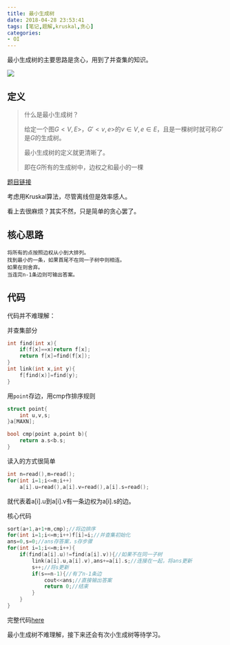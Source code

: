 ```yaml
---
title: 最小生成树
date: 2018-04-28 23:53:41
tags: [笔记,题解,kruskal,贪心]
categories:
- OI   
---
```






最小生成树的主要思路是贪心，用到了并查集的知识。

<!--more-->

![](/img/4.jpg)

## 定义



> 什么是最小生成树？
>
> 给定一个图$G<V,E>$，$G'<v,e>$的$v\in V,e\in E$，且是一棵树时就可称$G'$是$G$的生成树。
>
> 最小生成树的定义就更清晰了。
>
> 即在$G$所有的生成树中，边权之和最小的一棵

[题目链接](https://www.luogu.org/problemnew/show/P3366)







考虑用Kruskal算法，尽管离线但是效率感人。

看上去很麻烦？其实不然，只是简单的贪心罢了。



## 核心思路

```
将所有的点按照边权从小到大排列。
找到最小的一条，如果首尾不在同一子树中则相连。
如果在则舍弃。
当连完n-1条边则可输出答案。
```

## 代码

代码并不难理解：

并查集部分

```cpp
int find(int x){
	if(f[x]==x)return f[x];
	return f[x]=find(f[x]);
}
int link(int x,int y){
	f[find(x)]=find(y);
}
```

用`point`存边，用cmp作排序规则

```cpp
struct point{
	int u,v,s;
}a[MAXN];

bool cmp(point a,point b){
	return a.s<b.s;
}
```

读入的方式很简单

```cpp
int n=read(),m=read();
for(int i=1;i<=m;i++)
	a[i].u=read(),a[i].v=read(),a[i].s=read();
```

就代表着a[i].u到a[i].v有一条边权为a[i].s的边。



核心代码

```cpp
sort(a+1,a+1+m,cmp);//将边排序
for(int i=1;i<=m;i++)f[i]=i;//并查集初始化
ans=0,s=0;//ans存答案，s存步骤
for(int i=1;i<=m;i++){
	if(find(a[i].u)!=find(a[i].v)){//如果不在同一子树
		link(a[i].u,a[i].v),ans+=a[i].s;//连接在一起，将ans更新
		s++;//将s更新
		if(s==n-1){//有了n-1条边
			cout<<ans;//直接输出答案
			return 0;//结束
		}
	}
}
```



完整代码[here](https://douglas-zhou.cn/code/%E6%9C%80%E5%B0%8F%E7%94%9F%E6%88%90%E6%A0%91)

最小生成树不难理解，接下来还会有次小生成树等待学习。

